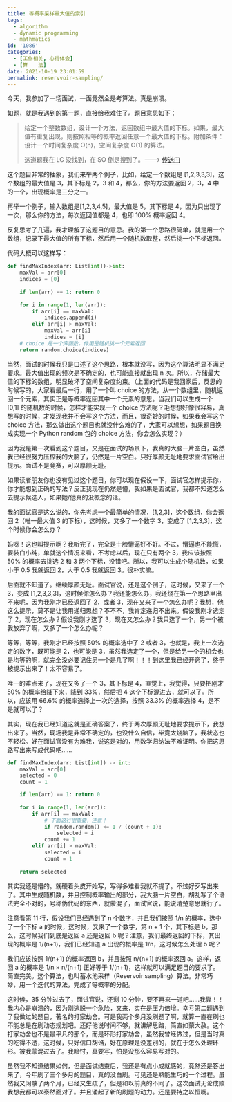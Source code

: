```yaml
---
title: 等概率采样最大值的索引
tags:
  - algorithm
  - dynamic programming
  - mathmatics
id: '1086'
categories:
  - [工作相关, 心得体会]
  - [算　　法]
date: 2021-10-19 23:01:59
permalink: reservvoir-sampling/
---
```


今天，我参加了一场面试，一面竟然全是考算法。真是崩溃。

如题，就是我遇到的第一题，直接给我难住了。题目意思如下：

> 给定一个整数数组，设计一个方法，返回数组中最大值的下标。如果，最大值有重复出现，则按照相等的概率返回任意一个最大值的下标。附加条件：设计一个时间复杂度 O(n)，空间复杂度 O(1) 的算法。
> 
> 这道题我在 LC 没找到，在 SO 倒是搜到了。---> [传送门](https://stackoverflow.com/questions/21717449/sample-an-index-of-a-maximal-number-in-an-array-with-a-probability-of-1-number)

这个题目非常的抽象，我们来举两个例子，比如，给定一个数组是 [1,2,3,3,3]，这个数组的最大值是 3，其下标是 2，3 和 4，那么，你的方法要返回 2，3，4 中的一个，出现概率是三分之一。

再举一个例子，输入数组是[1,2,3,4,5]，最大值是 5，其下标是 4，因为只出现了一次，那么你的方法，每次返回值都是 4，也即 100% 概率返回 4。

反复思考了几遍，我才理解了这题目的意思。我的第一个思路很简单，就是用一个数组，记录下最大值的所有下标，然后用一个随机数取整，然后挑一个下标返回。

代码大概可以这样写：

```python
def findMaxIndex(arr: List[int])->int:
    maxVal = arr[0]
    indices = [0]
    
    if len(arr) == 1: return 0
    
    for i in range(1, len(arr)):
        if arr[i] == maxVal:
            indices.append(i)
        elif arr[i] > maxVal:
            maxVal = arr[i]    
            indices = [i]
    # choice 是一个库函数，作用是随机挑一个元素返回
    return random.choice(indices)
```

当然，面试的时候我只是口述了这个思路，根本就没写，因为这个算法明显不满足要求。最大值出现的频次是不确定的，也可能直接就出现 n 次。所以，存储最大值的下标的数组，明显破坏了空间复杂度约束。（上面的代码是我回家后，反思的时候写的，大家看最后一行，用了一个叫 choice 的方法，从一个数组里，随机返回一个元素，其实正是等概率返回其中一个元素的意思。当我们可以生成一个 [0,1] 的随机数的时候，怎样才能实现一个 choice 方法呢？毛想想好像很容易，真想写的时候，才发现我并不会写这个方法，而且，很奇妙的时候，如果我会写这个 choice 方法，那么做出这个题目也就没什么难的了，大家可以想想，如果题目换成实现一个 Python random 包的 choice 方法，你会怎么实现？）

因为我是第一次看到这个题目，又是在面试的场景下，我真的大脑一片空白，虽然我已经很努力压榨我的大脑了，仍然是一片空白。只好厚颜无耻地要求面试官给出提示。面试不是竞赛，可以厚颜无耻。

如果读者朋友你也没有见过这个题目，你可以现在假设一下，面试官怎样提示你，你才能想到正确的写法？反正我现在仍然是懵，我如果是面试官，我都不知道怎么去提示候选人，如果她/他真的没概念的话。

我的面试官是这么说的，你先考虑一个最简单的情况，[1,2,3]，这个数组，你会返回 2（唯一最大值 3 的下标），这时候，又多了一个数字 3，变成了 [1,2,3,3]，这个时候你会怎么办？

妈呀！这也叫提示啊？我听完了，完全是十脸懵逼好不好。不过，懵逼也不能慌，要装白小纯，单就这个情况来看，不考虑以后，现在只有两个 3，我应该按照 50% 的概率去挑选 2 和 3 两个下标，没错吧。所以，我可以生成个随机数，如果小于 0.5 我就返回 2，大于 0.5 我就返回 3。很朴实嘛。

后面就不知道了。继续厚颜无耻。面试官说，还是这个例子，这时候，又来了一个 3，变成 [1,2,3,3,3]，这时候你怎么办？我还能怎么办，我还绕在第一个思路里出不来呢，因为我刚才已经返回了 2，或者 3，现在又来了一个怎么办呢？我想，他这么提示，莫不是让我用递归思想？不不不，我肯定递归不出来。假设我刚才选定了 2，现在怎么办？假设我刚才选了 3，现在又怎么办？我只选了一个，另一个被我放弃了啊，又多了一个怎么办呢？

等等，等等，我刚才已经按照 50% 的概率选中了 2 或者 3，也就是，我上一次选定的数字，既可能是 2，也可能是 3，虽然我选定了一个，但是给另一个的机会也是均等的啊，就完全没必要记住另一个是几了啊！！！到这里我已经开窍了，终于被提示出来了！太不容易了。

唯一的难点来了，现在又多了一个 3，其下标是 4，直觉上，我觉得，只要把刚才 50% 的概率给降下来，降到 33%，然后把 4 这个下标混进去，就可以了。所以，应该用 66.6% 的概率选择上一次的选择，按照 33.3% 的概率选择 4，是不是就可以了？

其实，现在我已经知道这就是正确答案了，终于两次厚颜无耻地要求提示下，我想出来了。当然，现场我是非常不确定的，也没什么自信，毕竟太烧脑了，我状态也不轻松。好在面试官没有为难我，说这是对的，用数学归纳法不难证明。你把这思路写出来写成代码吧……

```python
def findMaxIndex(arr: List[int]) -> int:
    maxVal = arr[0]
    selected = 0
    count = 1

    if len(arr) == 1: return 0
    
    for i in range(1, len(arr)):
        if arr[i] == maxVal:
            # 下面这行很重要，注意！
            if random.random() <= 1 / (count + 1):
                selected = i
            count += 1
        elif arr[i] > maxVal:
            selected = i
            count = 1
            
    return selected
```

其实我还是懵的。就硬着头皮开始写，写得多难看我就不提了。不过好歹写出来了。其中生成随机数，并且控制概率输出的部分，我大脑一片空白，胡乱写了个语法完全不对的，号称伪代码的东西，就蒙混了，面试官说，能说清楚意思就行了。

注意看第 11 行，假设我们已经遇到了 n 个数字，并且我们按照 1/n 的概率，选中了一个下标 a 的时候，这时候，又来了一个数字，第 n + 1 个，其下标是 b，那么，这时候我们到底是返回 a 还是返回 b 呢？注意，我们最终返回的下标，其出现的概率是 1/(n+1)，我们已经知道 a 出现的概率是 1/n，这时候怎么处理 b 呢？

我们应该按照 1/(n+1) 的概率返回 b，并且按照 n/(n+1) 的概率返回 a。这样，返回 a 的概率是 1/n × n/(n+1) 正好等于 1/(n+1)，这样就可以满足题目的要求了。简直完美。这个算法，也叫蓄水池采样（Reservoir sampling）算法。非常巧妙，用一个迭代的算法，完成了等概率的分配。

这时候，35 分钟过去了，面试官说，还剩 10 分钟，要不再来一道吧……我靠！！我内心是崩溃的，因为刚逃脱一个危险，又来，实在是压力倍增。幸亏第二题遇到了我做过的题目，著名的打家劫舍。可是我两个多月没刷题了啊，就算一直在刷也不能总是在刷动态规划吧。还好他说时间不够，就讲解思路，简直如蒙大赦。这个打家劫舍也不是最平凡的那个，而是环形打家劫舍，虽然我曾经做过，但是当时真的吃得不透，这时候，只好信口胡诌，好在原理是没差别的，就在于怎么处理环形。被我蒙混过去了。我暗忖，真要写，怕是没那么容易写对的。

虽然我不知道结果如何，但是面试结束后，我还是有点小成就感的，竟然还是答出来了，今年刷了三个多月的题目，真的没白刷。可见还是熟能生巧的一个过程。虽然我又闲散了两个月，已经又生疏了，但是和以前真的不同了。这次面试无论成败我想我都可以泰然面对了。并且涌起了新的刷题的动力。还是要持之以恒啊。